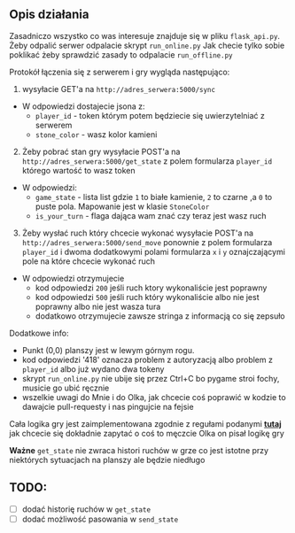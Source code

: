 ## Opis działania
Zasadniczo wszystko co was interesuje znajduje się w pliku `flask_api.py`. Żeby odpalić serwer odpalacie skrypt `run_online.py`
Jak checie tylko sobie poklikać żeby sprawdzić zasady to odpalacie `run_offline.py`

Protokół łączenia się z serwerem i gry wygląda następująco:
1. wysyłacie GET'a na `http://adres_serwera:5000/sync`
  * W odpowiedzi dostajecie jsona z:
    * `player_id` - token którym potem będziecie się uwierzytelniać z serwerem
    * `stone_color` - wasz kolor kamieni
2. Żeby pobrać stan gry wysyłacie POST'a na `http://adres_serwera:5000/get_state` z polem formularza `player_id` którego wartość to wasz token
  * W odpowiedzi:
    * `game_state` - lista list gdzie `1` to białe kamienie, `2` to czarne ,a `0` to puste pola. Mapowanie jest w klasie `StoneColor`
    * `is_your_turn` - flaga dająca wam znać czy teraz jest wasz ruch
3. Żeby wysłać ruch który chcecie wykonać wysyłacie POST'a na `http://adres_serwera:5000/send_move` ponownie z polem formularza `player_id` i dwoma dodatkowymi polami formularza `x` i `y` oznajczającymi pole na które chcecie wykonać ruch
  * W odpowiedzi otrzymujecie
    * kod odpowiedzi `200` jeśli ruch ktory wykonaliście jest poprawny
    * kod odpowiedzi `500` jeśli ruch który wykonaliście albo nie jest poprawny albo nie jest wasza tura
    * dodatkowo otrzymujecie zawsze stringa z informacją co się zepsuło

Dodatkowe info:
  * Punkt (0,0) planszy jest w lewym górnym rogu.
  * kod odpowiedzi '418' oznacza problem z autoryzacją albo problem z `player_id` albo już wydano dwa tokeny
  * skrypt `run_online.py` nie ubije się przez Ctrl+C bo pygame stroi fochy, musicie go ubić ręcznie
  * wszelkie uwagi do Mnie i do Olka, jak chcecie coś poprawić w kodzie to dawajcie pull-requesty i nas pingujcie na fejsie

Cała logika gry jest zaimplementowana zgodnie z regułami podanymi [**tutaj**](http://jpolitz.github.io/notes/2012/12/25/go-termination.html) jak chcecie się dokładnie zapytać o coś to męczcie Olka on pisał logikę gry
  
**Ważne** `get_state` nie zwraca histori ruchów w grze co jest istotne przy niektórych sytuacjach na planszy ale będzie niedługo

## **TODO:**
- [ ] dodać historię ruchów w `get_state`
- [ ] dodać możliwość pasowania w `send_state`
